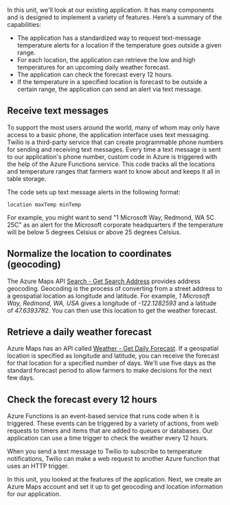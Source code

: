 In this unit, we'll look at our existing application. It has many components and is designed to implement a variety of features. Here’s a summary of the capabilities: 

- The application has a standardized way to request text-message temperature alerts for a location if the temperature goes outside a given range.
- For each location, the application can retrieve the low and high temperatures for an upcoming daily weather forecast.
- The application can check the forecast every 12 hours.
- If the temperature in a specified location is forecast to be outside a certain range, the application can send an alert via text message.

## Receive text messages

To support the most users around the world, many of whom may only have access to a basic phone, the application interface uses text messaging. Twilio is a third-party service that can create programmable phone numbers for sending and receiving text messages. Every time a text message is sent to our application's phone number, custom code in Azure is triggered with the help of the Azure Functions service. This code tracks all the locations and temperature ranges that farmers want to know about and keeps it all in table storage.

The code sets up text message alerts in the following format:

```output
location maxTemp minTemp
```

For example, you might want to send "1 Microsoft Way, Redmond, WA 5C 25C" as an alert for the Microsoft corporate headquarters if the temperature will be below 5 degrees Celsius or above 25 degrees Celsius.

## Normalize the location to coordinates (geocoding)

The Azure Maps API [Search - Get Search Address](https://docs.microsoft.com/rest/api/maps/search/getsearchaddress?azure-portal=true) provides address geocoding. Geocoding is the process of converting from a street address to a geospatial location as longitude and latitude. For example, *1 Microsoft Way, Redmond, WA, USA* gives a longitude of *-122.1282593* and a latitude of *47.6393782*. You can then use this location to get the weather forecast.

## Retrieve a daily weather forecast

Azure Maps has an API called [Weather - Get Daily Forecast](https://docs.microsoft.com/rest/api/maps/weather/getdailyforecastpreview?azure-portal=true). If a geospatial location is specified as longitude and latitude, you can receive the forecast for that location for a specified number of days. We'll use five days as the standard forecast period to allow farmers to make decisions for the next few days.

## Check the forecast every 12 hours

Azure Functions is an event-based service that runs code when it is triggered. These events can be triggered by a variety of actions, from web requests to timers and items that are added to queues or databases. Our application can use a time trigger to check the weather every 12 hours.

When you send a text message to Twilio to subscribe to temperature notifications, Twilio can make a web request to another Azure function that uses an HTTP trigger.

In this unit, you looked at the features of the application. Next, we create an Azure Maps account and set it up to get geocoding and location information for our application.
